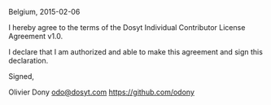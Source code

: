 Belgium, 2015-02-06

I hereby agree to the terms of the Dosyt Individual Contributor License
Agreement v1.0.

I declare that I am authorized and able to make this agreement and sign this
declaration.

Signed,

Olivier Dony odo@dosyt.com https://github.com/odony
